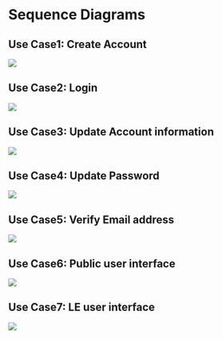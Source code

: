 # Sequence Diagrams

## Use Case1: Create Account

![](media/07.01.SequenceDiagrams.UseCase1.png)

## Use Case2: Login

![](media/07.01.SequenceDiagrams.UseCase2.png)

## Use Case3: Update Account information

![](media/07.01.SequenceDiagrams.UseCase3.png)

## Use Case4: Update Password

![](media/07.01.SequenceDiagrams.UseCase4.png)

## Use Case5: Verify Email address

![](media/07.01.SequenceDiagrams.UseCase5.png)

## Use Case6: Public user interface

![](media/07.01.SequenceDiagrams.UseCase6.png)

## Use Case7: LE user interface

![](media/07.01.SequenceDiagrams.UseCase7.png)
